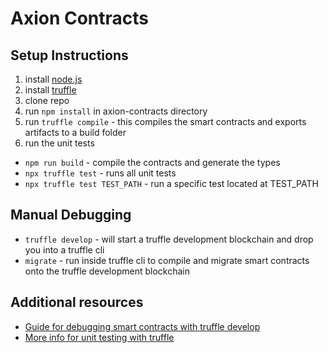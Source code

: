 # Axion Contracts

## Setup Instructions
1. install [node.js](https://nodejs.org/en/)
2. install [truffle](https://www.trufflesuite.com/truffle)
3. clone repo
4. run `npm install` in axion-contracts directory
5. run `truffle compile` - this compiles the smart contracts and exports artifacts to a build folder
6. run the unit tests
  * `npm run build` - compile the contracts and generate the types
  * `npx truffle test` - runs all unit tests
  * `npx truffle test TEST_PATH` - run a specific test located at TEST_PATH

## Manual Debugging
 * `truffle develop` - will start a truffle development blockchain and drop you into a truffle cli
 * `migrate` - run inside truffle cli to compile and migrate smart contracts onto the truffle development blockchain

## Additional resources
 * [Guide for debugging smart contracts with truffle develop](https://www.trufflesuite.com/tutorials/debugging-a-smart-contract)
 * [More info for unit testing with truffle](https://www.trufflesuite.com/docs/truffle/testing/testing-your-contracts)